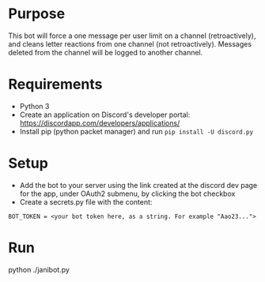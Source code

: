# Purpose

This bot will force a one message per user limit on a channel (retroactively), and cleans letter reactions from one channel (not retroactively). Messages deleted from the channel will be logged to another channel.

# Requirements

* Python 3
* Create an application on Discord's developer portal: https://discordapp.com/developers/applications/
* Install pip (python packet manager) and run `pip install -U discord.py`

# Setup

* Add the bot to your server using the link created at the discord dev page for the app, under OAuth2 submenu, by clicking the bot checkbox
* Create a secrets.py file with the content:

```
BOT_TOKEN = <your bot token here, as a string. For example "Aao23...">
```

# Run

python ./janibot.py